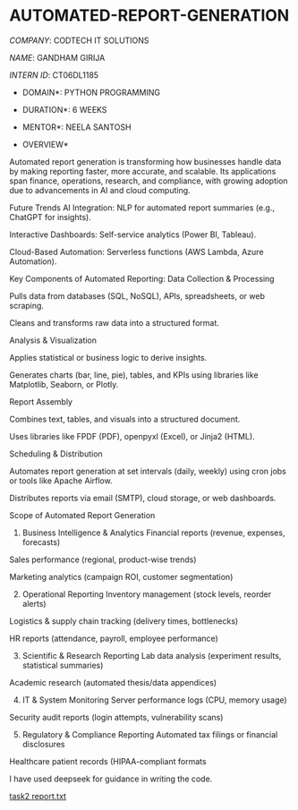 # AUTOMATED-REPORT-GENERATION

*COMPANY*: CODTECH IT SOLUTIONS

*NAME*: GANDHAM GIRIJA

*INTERN ID*: CT06DL1185

* DOMAIN*: PYTHON PROGRAMMING

* DURATION*: 6 WEEKS

* MENTOR*: NEELA SANTOSH

* OVERVIEW*

 Automated report generation is transforming how businesses handle data by making reporting faster, more accurate, and scalable. Its applications span finance, operations, research, and compliance, with growing adoption due to advancements in AI and cloud computing.

 Future Trends
AI Integration: NLP for automated report summaries (e.g., ChatGPT for insights).

Interactive Dashboards: Self-service analytics (Power BI, Tableau).

Cloud-Based Automation: Serverless functions (AWS Lambda, Azure Automation).

Key Components of Automated Reporting:
Data Collection & Processing

Pulls data from databases (SQL, NoSQL), APIs, spreadsheets, or web scraping.

Cleans and transforms raw data into a structured format.

Analysis & Visualization

Applies statistical or business logic to derive insights.

Generates charts (bar, line, pie), tables, and KPIs using libraries like Matplotlib, Seaborn, or Plotly.

Report Assembly

Combines text, tables, and visuals into a structured document.

Uses libraries like FPDF (PDF), openpyxl (Excel), or Jinja2 (HTML).

Scheduling & Distribution

Automates report generation at set intervals (daily, weekly) using cron jobs or tools like Apache Airflow.

Distributes reports via email (SMTP), cloud storage, or web dashboards.

Scope of Automated Report Generation
1. Business Intelligence & Analytics
Financial reports (revenue, expenses, forecasts)

Sales performance (regional, product-wise trends)

Marketing analytics (campaign ROI, customer segmentation)

2. Operational Reporting
Inventory management (stock levels, reorder alerts)

Logistics & supply chain tracking (delivery times, bottlenecks)

HR reports (attendance, payroll, employee performance)

3. Scientific & Research Reporting
Lab data analysis (experiment results, statistical summaries)

Academic research (automated thesis/data appendices)

4. IT & System Monitoring
Server performance logs (CPU, memory usage)

Security audit reports (login attempts, vulnerability scans)

5. Regulatory & Compliance Reporting
Automated tax filings or financial disclosures

Healthcare patient records (HIPAA-compliant formats

I have used deepseek for guidance in writing the code.

[task2 report.txt](https://github.com/user-attachments/files/20887171/task2.report.txt)
